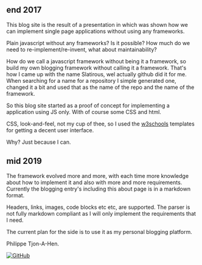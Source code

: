 ## end 2017

This blog site is the result of a presentation in which was shown how we can implement single page applications without using any frameworks.

Plain javascript without any frameworks? Is it possible? How much do we need to re-implement/re-invent, what about maintainability?

How do we call a javascript framework without being it a framework, so build my own blogging framework without calling it a framework. That's how I came up with the name Slatirous, wel actually github did it for me. When searching for a name for a repository I simple generated one, changed it a bit and used that as the name of the repo and the name of the framework.

So this blog site started as a proof of concept for implementing a application using JS only. With of course some CSS and html.

CSS, look-and-feel, not my cup of thee, so I used the [w3schools](https://www.w3schools.com/w3css/w3css_templates.asp) templates for getting a decent user interface.

Why? Just because I can.

## mid 2019

The framework evolved more and more, with each time more knowledge about how to implement it and also with more and more requirements. Currently the blogging entry's including this about page is in a markdown format.

Headers, links, images, code blocks etc etc, are supported. The parser is not fully markdown compliant as I will only implement the requirements that I need.

The current plan for the side is to use it as my personal blogging platform.

Philippe Tjon-A-Hen.

[![GitHub](https://img.shields.io/badge/git-GitHub-blue)](https://github.com/pnmtjonahen/slatirous.js)
